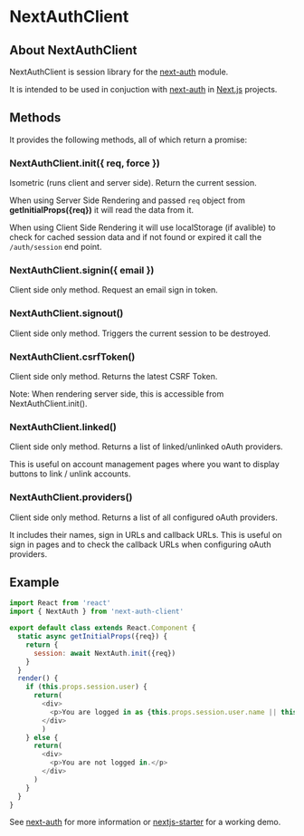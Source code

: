 # NextAuthClient

## About NextAuthClient

NextAuthClient is session library for the [next-auth](https://www.npmjs.com/package/next-auth) module.

It is intended to be used in conjuction with [next-auth](https://www.npmjs.com/package/next-auth) in [Next.js](https://github.com/zeit/next.js/) projects.

## Methods

It provides the following methods, all of which return a promise:

### NextAuthClient.init({ req, force })

Isometric (runs client and server side). Return the current session.

When using Server Side Rendering and passed `req` object from **getInitialProps({req})** it will read the data from it.

When using Client Side Rendering it will use localStorage (if avalible) to check for cached session data and if not found or expired it call the `/auth/session` end point.

### NextAuthClient.signin({ email })

Client side only method. Request an email sign in token.

### NextAuthClient.signout()

Client side only method. Triggers the current session to be destroyed.

### NextAuthClient.csrfToken()

Client side only method. Returns the latest CSRF Token.

Note: When rendering server side, this is accessible from NextAuthClient.init().

### NextAuthClient.linked()

Client side only method. Returns a list of linked/unlinked oAuth providers.

This is useful on account management pages where you want to display buttons to link / unlink accounts.

### NextAuthClient.providers()

Client side only method. Returns a list of all configured oAuth providers.

It includes their names, sign in URLs and callback URLs. This is useful on sign in pages and to check the callback URLs when configuring oAuth providers.

## Example

````javascript
import React from 'react'
import { NextAuth } from 'next-auth-client'

export default class extends React.Component {
  static async getInitialProps({req}) {
    return {
      session: await NextAuth.init({req})
    }
  }
  render() {
    if (this.props.session.user) {
      return(
        <div>
          <p>You are logged in as {this.props.session.user.name || this.props.session.user.email}.</p>
        </div>
        )
    } else {
      return(
        <div>
          <p>You are not logged in.</p>
        </div>
      )
    }
  }
}
````

See [next-auth](https://www.npmjs.com/package/next-auth) for more information or [nextjs-starter](https://nextjs-starter.now.sh) for a working demo.